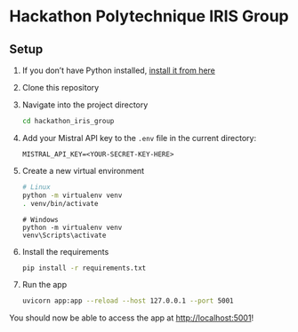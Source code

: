 # Hackathon Polytechnique IRIS Group

## Setup

1. If you don’t have Python installed, [install it from here](https://www.python.org/downloads/)

2. Clone this repository

3. Navigate into the project directory

   ```bash
   cd hackathon_iris_group
   ```

4. Add your Mistral API key to the `.env` file in the current directory:

   ```env
   MISTRAL_API_KEY=<YOUR-SECRET-KEY-HERE>
   ```

5. Create a new virtual environment

   ```bash
   # Linux
   python -m virtualenv venv
   . venv/bin/activate
   ```

   ```shell
   # Windows
   python -m virtualenv venv
   venv\Scripts\activate
   ```

6. Install the requirements

   ```bash
   pip install -r requirements.txt
   ```

7. Run the app

   ```bash
   uvicorn app:app --reload --host 127.0.0.1 --port 5001
   ```
You should now be able to access the app at [http://localhost:5001](http://localhost:5001)! 
